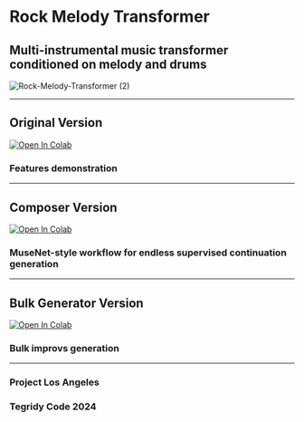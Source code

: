 # Rock Melody Transformer
## Multi-instrumental music transformer conditioned on melody and drums

![Rock-Melody-Transformer (2)](https://github.com/asigalov61/Rock-Melody-Transformer/assets/56325539/46dbca89-1084-4621-a03a-d43d5af1843e)

***

## Original Version

[![Open In Colab][colab-badge]][colab-notebook1]

[colab-notebook1]: <https://colab.research.google.com/github/asigalov61/Rock-Melody-Transformer/blob/main/Rock_Melody_Transformer.ipynb>
[colab-badge]: <https://colab.research.google.com/assets/colab-badge.svg>

### Features demonstration

***

## Composer Version

[![Open In Colab][colab-badge]][colab-notebook2]

[colab-notebook2]: <https://colab.research.google.com/github/asigalov61/Rock-Melody-Transformer/blob/main/Rock_Melody_Transformer_Composer.ipynb>
[colab-badge]: <https://colab.research.google.com/assets/colab-badge.svg>

### MuseNet-style workflow for endless supervised continuation generation

***

## Bulk Generator Version

[![Open In Colab][colab-badge]][colab-notebook3]

[colab-notebook3]: <https://colab.research.google.com/github/asigalov61/Rock-Melody-Transformer/blob/main/Rock_Melody_Transformer_Bulk_Generator.ipynb>
[colab-badge]: <https://colab.research.google.com/assets/colab-badge.svg>

### Bulk improvs generation

***
### Project Los Angeles
### Tegridy Code 2024
